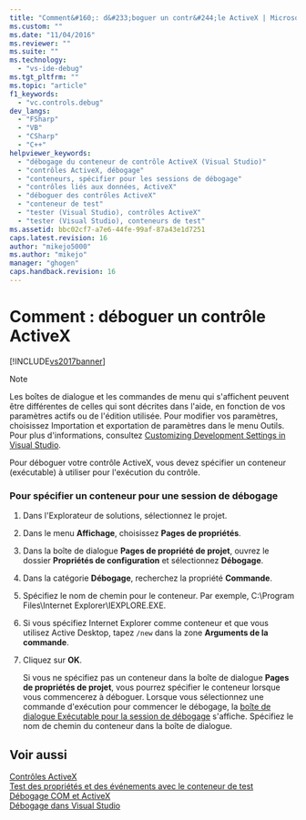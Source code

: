 ```yaml
---
title: "Comment&#160;: d&#233;boguer un contr&#244;le ActiveX | Microsoft Docs"
ms.custom: ""
ms.date: "11/04/2016"
ms.reviewer: ""
ms.suite: ""
ms.technology: 
  - "vs-ide-debug"
ms.tgt_pltfrm: ""
ms.topic: "article"
f1_keywords: 
  - "vc.controls.debug"
dev_langs: 
  - "FSharp"
  - "VB"
  - "CSharp"
  - "C++"
helpviewer_keywords: 
  - "débogage du conteneur de contrôle ActiveX (Visual Studio)"
  - "contrôles ActiveX, débogage"
  - "conteneurs, spécifier pour les sessions de débogage"
  - "contrôles liés aux données, ActiveX"
  - "déboguer des contrôles ActiveX"
  - "conteneur de test"
  - "tester (Visual Studio), contrôles ActiveX"
  - "tester (Visual Studio), conteneurs de test"
ms.assetid: bbc02cf7-a7e6-44fe-99af-87a43e1d7251
caps.latest.revision: 16
author: "mikejo5000"
ms.author: "mikejo"
manager: "ghogen"
caps.handback.revision: 16
---
```

# Comment&#160;: d&#233;boguer un contr&#244;le ActiveX
[!INCLUDE[vs2017banner](../code-quality/includes/vs2017banner.md)]

> [!NOTE]
>  Les boîtes de dialogue et les commandes de menu qui s'affichent peuvent être différentes de celles qui sont décrites dans l'aide, en fonction de vos paramètres actifs ou de l'édition utilisée.  Pour modifier vos paramètres, choisissez Importation et exportation de paramètres dans le menu Outils.  Pour plus d'informations, consultez [Customizing Development Settings in Visual Studio](http://msdn.microsoft.com/fr-fr/22c4debb-4e31-47a8-8f19-16f328d7dcd3).  
  
 Pour déboguer votre contrôle ActiveX, vous devez spécifier un conteneur \(exécutable\) à utiliser pour l'exécution du contrôle.  
  
### Pour spécifier un conteneur pour une session de débogage  
  
1.  Dans l'Explorateur de solutions, sélectionnez le projet.  
  
2.  Dans le menu **Affichage**, choisissez **Pages de propriétés**.  
  
3.  Dans la boîte de dialogue **Pages de propriété de projet**, ouvrez le dossier **Propriétés de configuration** et sélectionnez **Débogage**.  
  
4.  Dans la catégorie **Débogage**, recherchez la propriété **Commande**.  
  
5.  Spécifiez le nom de chemin pour le conteneur.  Par exemple, C:\\Program Files\\Internet Explorer\\IEXPLORE.EXE.  
  
6.  Si vous spécifiez Internet Explorer comme conteneur et que vous utilisez Active Desktop, tapez `/new`  dans la zone **Arguments de la commande**.  
  
7.  Cliquez sur **OK**.  
  
     Si vous ne spécifiez pas un conteneur dans la boîte de dialogue **Pages de propriétés de projet**, vous pourrez spécifier le conteneur lorsque vous commencerez à déboguer.  Lorsque vous sélectionnez une commande d'exécution pour commencer le débogage, la [boîte de dialogue Exécutable pour la session de débogage](../debugger/executable-for-debugging-session-dialog-box.md) s'affiche.  Spécifiez le nom de chemin du conteneur dans la boîte de dialogue.  
  
## Voir aussi  
 [Contrôles ActiveX](/visual-cpp/mfc/activex-controls)   
 [Test des propriétés et des événements avec le conteneur de test](/visual-cpp/mfc/testing-properties-and-events-with-test-container)   
 [Débogage COM et ActiveX](../debugger/com-and-activex-debugging.md)   
 [Débogage dans Visual Studio](../debugger/debugging-in-visual-studio.md)
